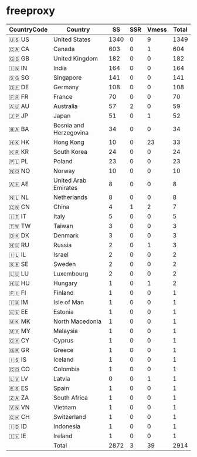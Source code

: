# freeproxy

|CountryCode|Country|SS|SSR|Vmess|Total|
|  ----  | ----  |  ----  | ----  |  ----  | ----  |
|🇺🇸 US|United States|1340|0|9|1349|
|🇨🇦 CA|Canada|603|0|1|604|
|🇬🇧 GB|United Kingdom|182|0|0|182|
|🇮🇳 IN|India|164|0|0|164|
|🇸🇬 SG|Singapore|141|0|0|141|
|🇩🇪 DE|Germany|108|0|0|108|
|🇫🇷 FR|France|70|0|0|70|
|🇦🇺 AU|Australia|57|2|0|59|
|🇯🇵 JP|Japan|51|0|1|52|
|🇧🇦 BA|Bosnia and Herzegovina|34|0|0|34|
|🇭🇰 HK|Hong Kong|10|0|23|33|
|🇰🇷 KR|South Korea|24|0|0|24|
|🇵🇱 PL|Poland|23|0|0|23|
|🇳🇴 NO|Norway|10|0|0|10|
|🇦🇪 AE|United Arab Emirates|8|0|0|8|
|🇳🇱 NL|Netherlands|8|0|0|8|
|🇨🇳 CN|China|4|1|2|7|
|🇮🇹 IT|Italy|5|0|0|5|
|🇹🇼 TW|Taiwan|3|0|0|3|
|🇩🇰 DK|Denmark|3|0|0|3|
|🇷🇺 RU|Russia|2|0|1|3|
|🇮🇱 IL|Israel|2|0|0|2|
|🇸🇪 SE|Sweden|2|0|0|2|
|🇱🇺 LU|Luxembourg|2|0|0|2|
|🇭🇺 HU|Hungary|1|0|1|2|
|🇫🇮 FI|Finland|1|0|0|1|
|🇮🇲 IM|Isle of Man|1|0|0|1|
|🇪🇪 EE|Estonia|1|0|0|1|
|🇲🇰 MK|North Macedonia|1|0|0|1|
|🇲🇾 MY|Malaysia|1|0|0|1|
|🇨🇾 CY|Cyprus|1|0|0|1|
|🇬🇷 GR|Greece|1|0|0|1|
|🇮🇸 IS|Iceland|1|0|0|1|
|🇨🇴 CO|Colombia|1|0|0|1|
|🇱🇻 LV|Latvia|0|0|1|1|
|🇪🇸 ES|Spain|1|0|0|1|
|🇿🇦 ZA|South Africa|1|0|0|1|
|🇻🇳 VN|Vietnam|1|0|0|1|
|🇨🇭 CH|Switzerland|1|0|0|1|
|🇮🇩 ID|Indonesia|1|0|0|1|
|🇮🇪 IE|Ireland|1|0|0|1|
||Total|2872|3|39|2914|
